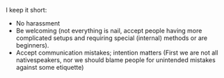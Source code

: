 I keep it short:

-   No harassment
-   Be welcoming (not everything is nail, accept people having more complicated setups and requiring special (internal) methods or are beginners).
-   Accept communication mistakes; intention matters (First we are not all nativespeakers, nor we should blame people for unintended mistakes against some etiquette)
